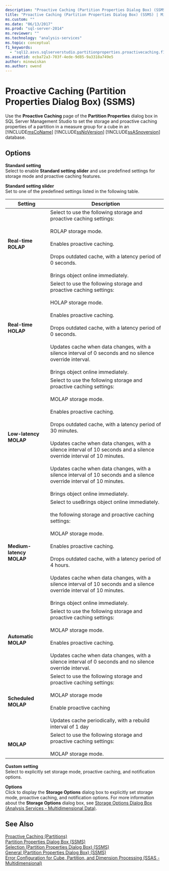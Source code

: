 ```yaml
---
description: "Proactive Caching (Partition Properties Dialog Box) (SSMS)"
title: "Proactive Caching (Partition Properties Dialog Box) (SSMS) | Microsoft Docs"
ms.custom: ""
ms.date: "06/13/2017"
ms.prod: "sql-server-2014"
ms.reviewer: ""
ms.technology: "analysis-services"
ms.topic: conceptual
f1_keywords: 
  - "sql12.asvs.sqlserverstudio.partitionproperties.proactivecaching.f1"
ms.assetid: ecba72a3-703f-4ede-9d85-9a3318a749e5
author: minewiskan
ms.author: owend
---
```

# Proactive Caching (Partition Properties Dialog Box) (SSMS)
  Use the **Proactive Caching** page of the **Partition Properties** dialog box in SQL Server Management Studio to set the storage and proactive caching properties of a partition in a measure group for a cube in an [!INCLUDE[msCoName](../includes/msconame-md.md)] [!INCLUDE[ssNoVersion](../includes/ssnoversion-md.md)] [!INCLUDE[ssASnoversion](../includes/ssasnoversion-md.md)] database.  
  
## Options  
 **Standard setting**  
 Select to enable **Standard setting slider** and use predefined settings for storage mode and proactive caching features.  
  
 **Standard setting slider**  
 Set to one of the predefined settings listed in the following table.  
  
|Setting|Description|  
|-------------|-----------------|  
|**Real-time ROLAP**|Select to use the following storage and proactive caching settings:<br /><br /> ROLAP storage mode.<br /><br /> Enables proactive caching.<br /><br /> Drops outdated cache, with a latency period of 0 seconds.<br /><br /> Brings object online immediately.|  
|**Real-time HOLAP**|Select to use the following storage and proactive caching settings:<br /><br /> HOLAP storage mode.<br /><br /> Enables proactive caching.<br /><br /> Drops outdated cache, with a latency period of 0 seconds.<br /><br /> Updates cache when data changes, with a silence interval of 0 seconds and no silence override interval.<br /><br /> Brings object online immediately.|  
|**Low-latency MOLAP**|Select to use the following storage and proactive caching settings:<br /><br /> MOLAP storage mode.<br /><br /> Enables proactive caching.<br /><br /> Drops outdated cache, with a latency period of 30 minutes.<br /><br /> Updates cache when data changes, with a silence interval of 10 seconds and a silence override interval of 10 minutes.<br /><br /> Updates cache when data changes, with a silence interval of 10 seconds and a silence override interval of 10 minutes.<br /><br /> Brings object online immediately.|  
|**Medium-latency MOLAP**|Select to useBrings object online immediately.<br /><br /> the following storage and proactive caching settings:<br /><br /> MOLAP storage mode.<br /><br /> Enables proactive caching.<br /><br /> Drops outdated cache, with a latency period of 4 hours.<br /><br /> Updates cache when data changes, with a silence interval of 10 seconds and a silence override interval of 10 minutes.<br /><br /> Brings object online immediately.|  
|**Automatic MOLAP**|Select to use the following storage and proactive caching settings:<br /><br /> MOLAP storage mode.<br /><br /> Enables proactive caching.<br /><br /> Updates cache when data changes, with a silence interval of 0 seconds and no silence override interval.|  
|**Scheduled MOLAP**|Select to use the following storage and proactive caching settings:<br /><br /> MOLAP storage mode<br /><br /> Enable proactive caching<br /><br /> Updates cache periodically, with a rebuild interval of 1 day|  
|**MOLAP**|Select to use the following storage and proactive caching settings:<br /><br /> MOLAP storage mode.|  
  
 **Custom setting**  
 Select to explicitly set storage mode, proactive caching, and notification options.  
  
 **Options**  
 Click to display the **Storage Options** dialog box to explicitly set storage mode, proactive caching, and notification options. For more information about the **Storage Options** dialog box, see [Storage Options Dialog Box &#40;Analysis Services - Multidimensional Data&#41;](storage-options-dialog-box-analysis-services-multidimensional-data.md).  
  
## See Also  
 [Proactive Caching &#40;Partitions&#41;](multidimensional-models-olap-logical-cube-objects/partitions-proactive-caching.md)   
 [Partition Properties Dialog Box &#40;SSMS&#41;](partition-properties-dialog-box-ssms.md)   
 [Selection &#40;Partition Properties Dialog Box&#41; &#40;SSMS&#41;](selection-partition-properties-dialog-box-ssms.md)   
 [General &#40;Partition Properties Dialog Box&#41; &#40;SSMS&#41;](general-partition-properties-dialog-box-ssms.md)   
 [Error Configuration for Cube, Partition, and Dimension Processing &#40;SSAS - Multidimensional&#41;](multidimensional-models/error-configuration-for-cube-partition-and-dimension-processing.md)  
  
  
